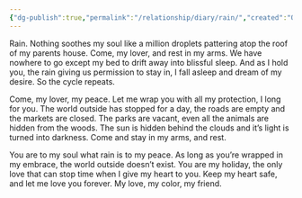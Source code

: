 ```yaml
---
{"dg-publish":true,"permalink":"/relationship/diary/rain/","created":"Oct 28, 2022, 8:05 AM","updated":""}
---
```



Rain. Nothing soothes my soul like a million droplets pattering atop the roof of my parents house. Come, my lover, and rest in my arms. We have nowhere to go except my bed to drift away into blissful sleep. And as I hold you, the rain giving us permission to stay in, I fall asleep and dream of my desire. So the cycle repeats.

Come, my lover, my peace. Let me wrap you with all my protection, I long for you. The world outside has stopped for a day, the roads are empty and the markets are closed. The parks are vacant, even all the animals are hidden from the woods. The sun is hidden behind the clouds and it’s light is turned into darkness. Come and stay in my arms, and rest.

You are to my soul what rain is to my peace. As long as you’re wrapped in my embrace, the world outside doesn’t exist. You are my holiday, the only love that can stop time when I give my heart to you. Keep my heart safe, and let me love you forever. My love, my color, my friend.